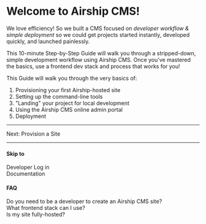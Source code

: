 # Welcome to Airship CMS!

We love efficiency! So we built a CMS focused on _developer workflow & simple deployment_ so we could get projects started instantly, developed quickly, and launched painlessly. 

This 10-minute Step-by-Step Guide will walk you through a stripped-down, simple development workflow using Airship CMS. Once you've mastered the basics, use a frontend dev stack and process that works for you! 

This Guide will walk you through the very basics of:
1. Provisioning your first Airship-hosted site
2. Setting up the command-line tools
3. "Landing" your project for local development
4. Using the Airship CMS online admin portal
5. Deployment

---

Next: Provision a Site

---

#### Skip to
Developer Log in  
Documentation

#### FAQ
Do you need to be a developer to create an Airship CMS site?  
What frontend stack can I use?  
Is my site fully-hosted?  

